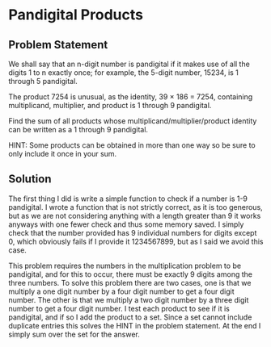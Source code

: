 # Pandigital Products

## Problem Statement

We shall say that an n-digit number is pandigital if it makes use of all the digits 1 to n exactly once; for example, the 5-digit number, 15234, is 1 through 5 pandigital.

The product 7254 is unusual, as the identity, 39 × 186 = 7254, containing multiplicand, multiplier, and product is 1 through 9 pandigital.

Find the sum of all products whose multiplicand/multiplier/product identity can be written as a 1 through 9 pandigital.

HINT: Some products can be obtained in more than one way so be sure to only include it once in your sum.

## Solution
The first thing I did is write a simple function to check if a number is 1-9 pandigital. I wrote a function that is not strictly correct, as it is too generous, but as we are not considering anything with a length greater than 9 it works anyways with one fewer check and thus some memory saved. I simply check that the number provided has 9 individual numbers for digits except 0, which obviously fails if I provide it 1234567899, but as I said we avoid this case.

This problem requires the numbers in the multiplication problem to be pandigital, and for this to occur, there must be exactly 9 digits among the three numbers. To solve this problem there are two cases, one is that we multiply a one digit number by a four digit number to get a four digit number. The other is that we multiply a two digit number by a three digit number to get a four digit number. I test each product to see if it is pandigital, and if so I add the product to a set. Since a set cannot include duplicate entries this solves the HINT in the problem statement. At the end I simply sum over the set for the answer.